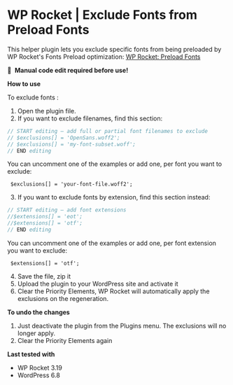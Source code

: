 
# WP Rocket | Exclude Fonts from Preload Fonts

This helper plugin lets you exclude specific fonts from being preloaded by WP Rocket's Fonts Preload optimization: [WP Rocket: Preload Fonts](https://docs.wp-rocket.me/article/1317-preload-fonts)

📝&#160;&#160;**Manual code edit required before use!**


**How to use**

To exclude fonts :

1. Open the plugin file.
2. If you want to exclude filenames, find this section:

```php
// START editing — add full or partial font filenames to exclude
// $exclusions[] = 'OpenSans.woff2';
// $exclusions[] = 'my-font-subset.woff';
// END editing
```
You can uncomment one of the examples or add one, per font you want to exclude:

     $exclusions[] = 'your-font-file.woff2'; 

3. If you want to exclude fonts by extension, find this section instead:

```php
// START editing — add font extensions
//$extensions[] = 'eot'; 
//$extensions[] = 'otf';  
// END editing
```
You can uncomment one of the examples or add one, per font extension you want to exclude:

     $extensions[] = 'otf'; 
     
4. Save the file, zip it
5. Upload the plugin to your WordPress site and activate it   
6. Clear the Priority Elements, WP Rocket will automatically apply the exclusions on the regeneration.




**To undo the changes**
1. Just deactivate the plugin from the Plugins menu. The exclusions will no longer apply.
2. Clear the Priority Elements again

**Last tested with**
* WP Rocket 3.19
* WordPress 6.8